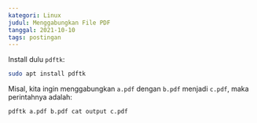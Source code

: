 ```yaml
---
kategori: Linux
judul: Menggabungkan File PDF
tanggal: 2021-10-10
tags: postingan
---
```


Install dulu `pdftk`:

```bash
sudo apt install pdftk
```

Misal, kita ingin menggabungkan `a.pdf` dengan `b.pdf` menjadi `c.pdf`, maka perintahnya adalah:

```bash
pdftk a.pdf b.pdf cat output c.pdf
```
